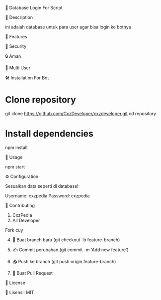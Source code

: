 🔐 Database Login For Script

📌 Description

ini adalah database untuk para user agar bisa login ke botnya

🚀 Features

🔑 Security

🔒 Aman

📂 Multi User


🛠 Installation For Bot

# Clone repository
git clone https://github.com/CxzDeveloper/cxzdeveloper.git
cd repository

# Install dependencies
npm install

🎯 Usage

npm start

⚙️ Configuration

Sesuaikan data seperti di database!:

Username: cxzpedia
Password: cxzpedia

🤝 Contributing

1. CxzPedia
2. All Developer

Fork cuy


4. 🌿 Buat branch baru (git checkout -b feature-branch)


5. ✍️ Commit perubahan (git commit -m 'Add new feature')


6. 📤 Push ke branch (git push origin feature-branch)


7. 🔄 Buat Pull Request



📜 License

📝 Lisensi: MIT

